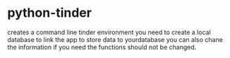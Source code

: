 # python-tinder
creates a command line tinder environment
you need to create a local database to link the app to store data to yourdatabase
you can also chane the information if you need
the functions should not be changed.
